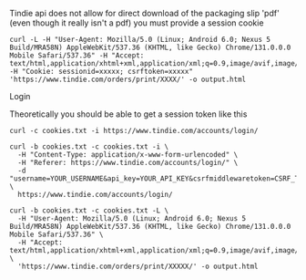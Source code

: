 Tindie api does not allow for direct download of the packaging slip 'pdf' (even though it really isn't a pdf)
you must provide a session cookie

```
curl -L -H "User-Agent: Mozilla/5.0 (Linux; Android 6.0; Nexus 5 Build/MRA58N) AppleWebKit/537.36 (KHTML, like Gecko) Chrome/131.0.0.0 Mobile Safari/537.36" -H "Accept: text/html,application/xhtml+xml,application/xml;q=0.9,image/avif,image/webp,image/apng,*/*;q=0.8" -H "Cookie: sessionid=xxxxx; csrftoken=xxxxx" 'https://www.tindie.com/orders/print/XXXX/' -o output.html
```

Login

Theoretically you should be able to get a session token like this

```
curl -c cookies.txt -i https://www.tindie.com/accounts/login/

curl -b cookies.txt -c cookies.txt -i \
  -H "Content-Type: application/x-www-form-urlencoded" \
  -H "Referer: https://www.tindie.com/accounts/login/" \
  -d "username=YOUR_USERNAME&api_key=YOUR_API_KEY&csrfmiddlewaretoken=CSRF_TOKEN_FROM_STEP_1" \
  https://www.tindie.com/accounts/login/

curl -b cookies.txt -c cookies.txt -L \
  -H "User-Agent: Mozilla/5.0 (Linux; Android 6.0; Nexus 5 Build/MRA58N) AppleWebKit/537.36 (KHTML, like Gecko) Chrome/131.0.0.0 Mobile Safari/537.36" \
  -H "Accept: text/html,application/xhtml+xml,application/xml;q=0.9,image/avif,image/webp,image/apng,*/*;q=0.8" \
  'https://www.tindie.com/orders/print/XXXXX/' -o output.html

```